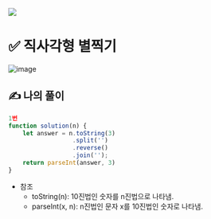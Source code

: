 ![](https://images.velog.io/images/make_w/post/469b5532-e056-4770-b04b-e9eaecf10fe4/js%E1%84%8B%E1%85%B5%E1%84%86%E1%85%B5%E1%84%8C%E1%85%B5.png)
# ✅ 직사각형 별찍기
![image](https://user-images.githubusercontent.com/97653052/158050896-12f2c8a8-a002-4cfa-9b55-a27da75408cb.png)
## ✍ 나의 풀이

```javascript
1번
function solution(n) {
    let answer = n.toString(3)
                  .split('')
                  .reverse()
                  .join('');
    return parseInt(answer, 3)
}
```
- 참조
  - toString(n): 10진법인 숫자를 n진법으로 나타냄.
  - parseInt(x, n): n진법인 문자 x를 10진법인 숫자로 나타냄.
